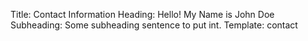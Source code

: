 Title: Contact Information
Heading: Hello! My Name is John Doe
Subheading: Some subheading sentence to put int.
Template: contact

